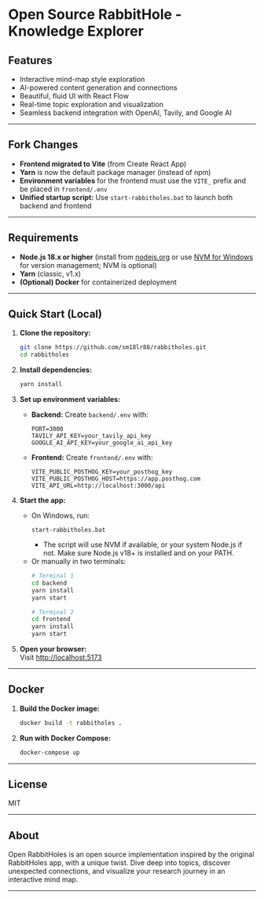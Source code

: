 # Open Source RabbitHole - Knowledge Explorer

## Features

- Interactive mind-map style exploration
- AI-powered content generation and connections
- Beautiful, fluid UI with React Flow
- Real-time topic exploration and visualization
- Seamless backend integration with OpenAI, Tavily, and Google AI

---

## Fork Changes

- **Frontend migrated to Vite** (from Create React App)
- **Yarn** is now the default package manager (instead of npm)
- **Environment variables** for the frontend must use the `VITE_` prefix and be placed in `frontend/.env`
- **Unified startup script:** Use `start-rabbitholes.bat` to launch both backend and frontend

---

## Requirements

- **Node.js 18.x or higher** (install from [nodejs.org](https://nodejs.org/) or use [NVM for Windows](https://github.com/coreybutler/nvm-windows) for version management; NVM is optional)
- **Yarn** (classic, v1.x)
- **(Optional) Docker** for containerized deployment

---

## Quick Start (Local)

1. **Clone the repository:**
   ```bash
   git clone https://github.com/sm18lr88/rabbitholes.git
   cd rabbitholes
   ```

2. **Install dependencies:**
   ```bash
   yarn install
   ```

3. **Set up environment variables:**

   - **Backend:** Create `backend/.env` with:
     ```
     PORT=3000
     TAVILY_API_KEY=your_tavily_api_key
     GOOGLE_AI_API_KEY=your_google_ai_api_key
     ```

   - **Frontend:** Create `frontend/.env` with:
     ```
     VITE_PUBLIC_POSTHOG_KEY=your_posthog_key
     VITE_PUBLIC_POSTHOG_HOST=https://app.posthog.com
     VITE_API_URL=http://localhost:3000/api
     ```

4. **Start the app:**
   - On Windows, run:
     ```
     start-rabbitholes.bat
     ```
     - The script will use NVM if available, or your system Node.js if not. Make sure Node.js v18+ is installed and on your PATH.
   - Or manually in two terminals:
     ```bash
     # Terminal 1
     cd backend
     yarn install
     yarn start

     # Terminal 2
     cd frontend
     yarn install
     yarn start
     ```

5. **Open your browser:**  
   Visit [http://localhost:5173](http://localhost:5173)

---

## Docker

1. **Build the Docker image:**
   ```bash
   docker build -t rabbitholes .
   ```

2. **Run with Docker Compose:**
   ```bash
   docker-compose up
   ```

---

## License

MIT

---

## About

Open RabbitHoles is an open source implementation inspired by the original RabbitHoles app, with a unique twist. Dive deep into topics, discover unexpected connections, and visualize your research journey in an interactive mind map.

---
